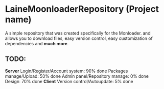 LaineMoonloaderRepository (Project name)
=======
A simple repository that was created specifically for the Monloader. and allows you to download files, easy version control, easy customization of dependencies and **much more**.
## TODO:
**Server**
Login/Register/Account system: 90% done
Packages manage/Upload: 50% done
Admin panel/Repository manage: 0% done
Design: 70% done
**Client**
Version control/Autoupdate: 5% done
